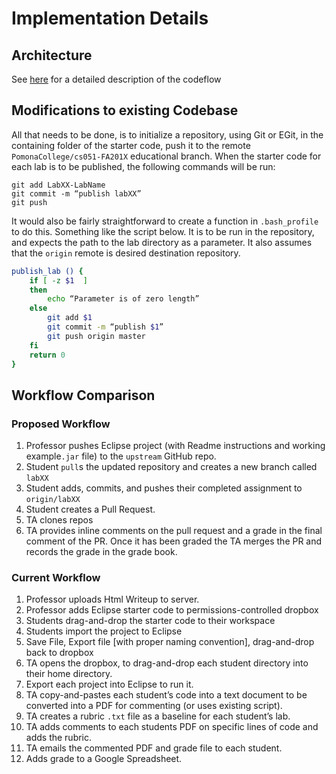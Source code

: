 # Implementation Details

## Architecture
See [here](ARCHITECTURE.md) for a detailed description of the codeflow

## Modifications to existing Codebase
All that needs to be done, is to initialize a repository, using Git or
EGit, in the containing folder of the starter code, push it to the remote
`PomonaCollege/cs051-FA201X` educational branch. When the starter code
for each lab is to be published, the following commands will be run: 
```
git add LabXX-LabName
git commit -m “publish labXX”
git push
```
It would also be fairly straightforward to create a function in `.bash_profile`
to do this. Something like the script below. It is to be run in the repository, 
and expects the path to the lab directory as a parameter. It also assumes that 
the `origin` remote is desired destination repository.

```bash
publish_lab () {
    if [ -z $1  ]
    then
        echo “Parameter is of zero length”
    else
        git add $1
        git commit -m “publish $1”
        git push origin master
    fi
    return 0
}
```
## Workflow Comparison
### Proposed Workflow
  1. Professor pushes Eclipse project (with Readme instructions and working
    example`.jar` file) to the `upstream` GitHub repo.
  2. Student `pull`s the updated repository and creates a new branch called `labXX`
  3. Student adds, commits, and pushes their completed assignment to
    `origin/labXX`
  4. Student creates a Pull Request.
  5. TA clones repos 
  6. TA provides inline comments on the pull request and a grade in the final
     comment of the PR.  Once it has been graded the TA merges the PR and
     records the grade in the grade book. 
### Current Workflow
  1. Professor uploads Html Writeup to server.
  2. Professor adds Eclipse starter code to permissions-controlled dropbox
  3. Students drag-and-drop the starter code to their workspace
  4. Students import the project to Eclipse
  5. Save File, Export file [with proper naming convention], drag-and-drop
     back to dropbox
  6. TA opens the dropbox, to drag-and-drop each student directory into their
     home directory.
  7. Export each project into Eclipse to run it.
  8. TA copy-and-pastes each student’s code into a text document to be
     converted into a PDF for commenting (or uses existing script).
  9. TA creates a rubric `.txt` file as a baseline for each student’s lab.
  10. TA adds comments to each students PDF on specific lines of code and adds
      the rubric.
  11. TA emails the commented PDF and grade file to each student.
  12. Adds grade to a Google Spreadsheet.

